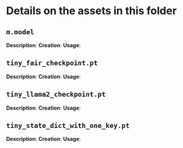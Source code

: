 # Details on the assets in this folder

## `m.model`

**Description**:
**Creation**:
**Usage**:


## `tiny_fair_checkpoint.pt`

**Description**:
**Creation**:
**Usage**:

## `tiny_llama2_checkpoint.pt`

**Description**:
**Creation**:
**Usage**:

## `tiny_state_dict_with_one_key.pt`

**Description**:
**Creation**:
**Usage**:
